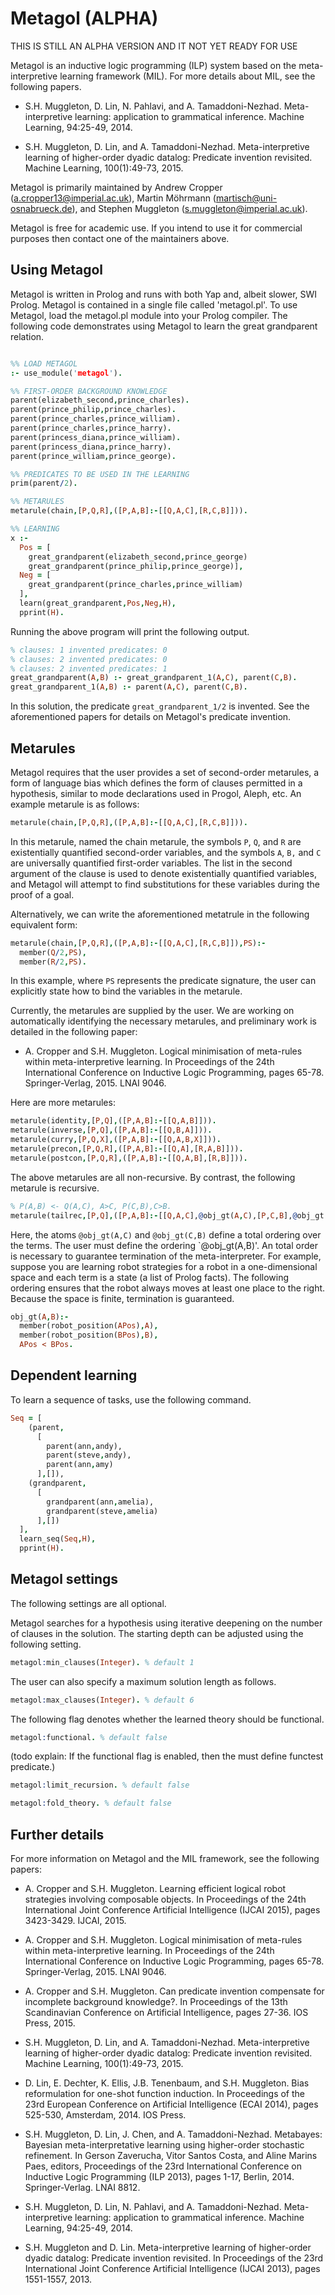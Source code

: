 # Metagol (ALPHA)

THIS IS STILL AN ALPHA VERSION AND IT NOT YET READY FOR USE

Metagol is an inductive logic programming (ILP) system based on the meta-interpretive learning framework (MIL).  For more details about MIL, see the following papers.

* S.H. Muggleton, D. Lin, N. Pahlavi, and A. Tamaddoni-Nezhad. Meta-interpretive learning: application to grammatical inference. Machine Learning, 94:25-49, 2014.

* S.H. Muggleton, D. Lin, and A. Tamaddoni-Nezhad. Meta-interpretive learning of higher-order dyadic datalog: Predicate invention revisited. Machine Learning, 100(1):49-73, 2015.

Metagol is primarily maintained by Andrew Cropper (a.cropper13@imperial.ac.uk), Martin Möhrmann (martisch@uni-osnabrueck.de), and Stephen Muggleton (s.muggleton@imperial.ac.uk).

Metagol is free for academic use. If you intend to use it for commercial purposes then contact one of the maintainers above.

## Using Metagol

Metagol is written in Prolog and runs with both Yap and, albeit slower, SWI Prolog. Metagol is contained in a single file called 'metagol.pl'. To use Metagol, load the metagol.pl module into your Prolog compiler. The following code demonstrates using Metagol to learn the great grandparent relation.

```prolog

%% LOAD METAGOL
:- use_module('metagol').

%% FIRST-ORDER BACKGROUND KNOWLEDGE
parent(elizabeth_second,prince_charles).
parent(prince_philip,prince_charles).
parent(prince_charles,prince_william).
parent(prince_charles,prince_harry).
parent(princess_diana,prince_william).
parent(princess_diana,prince_harry).
parent(prince_william,prince_george).

%% PREDICATES TO BE USED IN THE LEARNING
prim(parent/2).

%% METARULES
metarule(chain,[P,Q,R],([P,A,B]:-[[Q,A,C],[R,C,B]])).

%% LEARNING
x :-
  Pos = [
    great_grandparent(elizabeth_second,prince_george)
    great_grandparent(prince_philip,prince_george)],
  Neg = [
    great_grandparent(prince_charles,prince_william)
  ],
  learn(great_grandparent,Pos,Neg,H),
  pprint(H).
```
Running the above program will print the following output.

```prolog
% clauses: 1 invented predicates: 0
% clauses: 2 invented predicates: 0
% clauses: 2 invented predicates: 1
great_grandparent(A,B) :- great_grandparent_1(A,C), parent(C,B).
great_grandparent_1(A,B) :- parent(A,C), parent(C,B).
```

In this solution, the predicate `great_grandparent_1/2` is invented. See the aforementioned papers for details on Metagol's predicate invention.

## Metarules

Metagol requires that the user provides a set of second-order metarules, a form of language bias which defines the form of clauses permitted in a hypothesis, similar to mode declarations used in Progol, Aleph, etc. An example metarule is as follows:

```prolog
metarule(chain,[P,Q,R],([P,A,B]:-[[Q,A,C],[R,C,B]])).
```

In this metarule, named the chain metarule, the symbols `P`, `Q`, and `R` are existentially quantified second-order variables,
and the symbols `A`, `B,` and `C` are universally quantified first-order variables. The list in the second argument of the clause is used to denote existentially quantified variables, and Metagol will attempt to find substitutions for these variables during the proof of a goal.

Alternatively, we can write the aforementioned metatrule in the following equivalent form:

```prolog
metarule(chain,[P,Q,R],([P,A,B]:-[[Q,A,C],[R,C,B]]),PS):-
  member(Q/2,PS),
  member(R/2,PS).
```

In this example, where `PS` represents the predicate signature, the user can explicitly state how to bind the variables in the metarule.

Currently, the metarules are supplied by the user. We are working on automatically identifying the necessary metarules, and preliminary work is detailed in the following paper:

* A. Cropper and S.H. Muggleton. Logical minimisation of meta-rules within meta-interpretive learning. In Proceedings of the 24th International Conference on Inductive Logic Programming, pages 65-78. Springer-Verlag, 2015. LNAI 9046.

Here are more metarules:

```prolog
metarule(identity,[P,Q],([P,A,B]:-[[Q,A,B]])).
metarule(inverse,[P,Q],([P,A,B]:-[[Q,B,A]])).
metarule(curry,[P,Q,X],([P,A,B]:-[[Q,A,B,X]])).
metarule(precon,[P,Q,R],([P,A,B]:-[[Q,A],[R,A,B]])).
metarule(postcon,[P,Q,R],([P,A,B]:-[[Q,A,B],[R,B]])).
```

The above metarules are all non-recursive.  By contrast, the following metarule is recursive.

```prolog
% P(A,B) <- Q(A,C), A>C, P(C,B),C>B.
metarule(tailrec,[P,Q],([P,A,B]:-[[Q,A,C],@obj_gt(A,C),[P,C,B],@obj_gt(C,B)])).
```

Here, the atoms `@obj_gt(A,C)` and `@obj_gt(C,B)` define a total ordering over the terms. The user must define the ordering `@obj_gt(A,B)'. An total order is necessary to guarantee termination of the meta-interpreter. For example, suppose you are learning robot strategies for a robot in a one-dimensional space and each term is a state (a list of Prolog facts). The following ordering ensures that the robot always moves at least one place to the right. Because the space is finite, termination is guaranteed.

```prolog
obj_gt(A,B):-
  member(robot_position(APos),A),
  member(robot_position(BPos),B),
  APos < BPos.
```

## Dependent learning

To learn a sequence of tasks, use the following command.

```prolog
Seq = [
    (parent,
      [
        parent(ann,andy),
        parent(steve,andy),
        parent(ann,amy)
      ],[]),
    (grandparent,
      [
        grandparent(ann,amelia),
        grandparent(steve,amelia)
      ],[])
  ],
  learn_seq(Seq,H),
  pprint(H).
```

## Metagol settings

The following settings are all optional.

Metagol searches for a hypothesis using iterative deepening on the number of clauses in the solution. The starting depth can be adjusted using the following setting.

```prolog
metagol:min_clauses(Integer). % default 1
```

The user can also specify a maximum solution length as follows.

```prolog
metagol:max_clauses(Integer). % default 6
```

The following flag denotes whether the learned theory should be functional.

```prolog
metagol:functional. % default false
```

(todo explain: If the functional flag is enabled, then the must define functest predicate.)

```prolog
metagol:limit_recursion. % default false
```

```prolog
metagol:fold_theory. % default false
```

## Further details

For more information on Metagol and the MIL framework, see the following papers:

* A. Cropper and S.H. Muggleton. Learning efficient logical robot strategies involving composable objects. In Proceedings of the 24th International Joint Conference Artificial Intelligence (IJCAI 2015), pages 3423-3429. IJCAI, 2015.

* A. Cropper and S.H. Muggleton. Logical minimisation of meta-rules within meta-interpretive learning. In Proceedings of the 24th International Conference on Inductive Logic Programming, pages 65-78. Springer-Verlag, 2015. LNAI 9046.

* A. Cropper and S.H. Muggleton. Can predicate invention compensate for incomplete background knowledge?. In Proceedings of the 13th Scandinavian Conference on Artificial Intelligence, pages 27-36. IOS Press, 2015.

* S.H. Muggleton, D. Lin, and A. Tamaddoni-Nezhad. Meta-interpretive learning of higher-order dyadic datalog: Predicate invention revisited. Machine Learning, 100(1):49-73, 2015.

* D. Lin, E. Dechter, K. Ellis, J.B. Tenenbaum, and S.H. Muggleton. Bias reformulation for one-shot function induction. In Proceedings of the 23rd European Conference on Artificial Intelligence (ECAI 2014), pages 525-530, Amsterdam, 2014. IOS Press.

* S.H. Muggleton, D. Lin, J. Chen, and A. Tamaddoni-Nezhad. Metabayes: Bayesian meta-interpretative learning using higher-order stochastic refinement. In Gerson Zaverucha, Vitor Santos Costa, and Aline Marins Paes, editors, Proceedings of the 23rd International Conference on Inductive Logic Programming (ILP 2013), pages 1-17, Berlin, 2014. Springer-Verlag. LNAI 8812.

* S.H. Muggleton, D. Lin, N. Pahlavi, and A. Tamaddoni-Nezhad. Meta-interpretive learning: application to grammatical inference. Machine Learning, 94:25-49, 2014.

*  S.H. Muggleton and D. Lin. Meta-interpretive learning of higher-order dyadic datalog: Predicate invention revisited. In Proceedings of the 23rd International Joint Conference Artificial Intelligence (IJCAI 2013), pages 1551-1557, 2013.